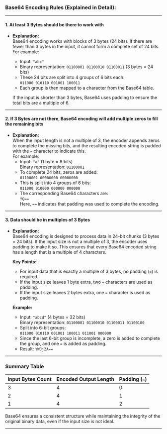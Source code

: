 ### **Base64 Encoding Rules (Explained in Detail):**

---

#### **1. At least 3 Bytes should be there to work with**
- **Explanation:**  
  Base64 encoding works with blocks of 3 bytes (24 bits). If there are fewer than 3 bytes in the input, it cannot form a complete set of 24 bits.  
  For example:
  - Input: `"abc"`
  - Binary representation: `01100001 01100010 01100011` (3 bytes = 24 bits)
  - These 24 bits are split into 4 groups of 6 bits each:  
    `011000 010110 001001 100011`  
  - Each group is then mapped to a character from the Base64 table.

  If the input is shorter than 3 bytes, Base64 uses padding to ensure the total bits are a multiple of 6.

---

#### **2. If 3 Bytes are not there, Base64 encoding will add multiple zeros to fill the remaining bits**
- **Explanation:**  
  When the input length is not a multiple of 3, the encoder appends zeros to complete the missing bits, and the resulting encoded string is padded with the `=` character to indicate this.  
  For example:
  - Input: `"a"` (1 byte = 8 bits)  
    Binary representation: `01100001`  
  - To complete 24 bits, zeros are added:  
    `01100001 00000000 00000000`  
  - This is split into 4 groups of 6 bits:  
    `011000 010000 000000 000000`  
  - The corresponding Base64 characters are:  
    `YQ==`  
  Here, `==` indicates that padding was used to complete the encoding.

---

#### **3. Data should be in multiples of 3 Bytes**
- **Explanation:**  
  Base64 encoding is designed to process data in 24-bit chunks (3 bytes = 24 bits). If the input size is not a multiple of 3, the encoder uses padding to make it so. This ensures that every Base64 encoded string has a length that is a multiple of 4 characters.  

  **Key Points:**
  - For input data that is exactly a multiple of 3 bytes, no padding (`=`) is required.
  - If the input size leaves 1 byte extra, two `=` characters are used as padding.
  - If the input size leaves 2 bytes extra, one `=` character is used as padding.

  **Example:**  
  - Input: `"abcd"` (4 bytes = 32 bits)  
    Binary representation: `01100001 01100010 01100011 01100100`  
  - Split into 6-bit groups:  
    `011000 010110 001001 100011 011001 000000`  
  - Since the last 6-bit group is incomplete, a zero is added to complete the group, and one `=` is added as padding.  
  - Result: `YWJjZA==`

--- 

### **Summary Table**
| Input Bytes Count | Encoded Output Length | Padding (`=`) |
|--------------------|-----------------------|---------------|
| 3                 | 4                     | 0             |
| 2                 | 4                     | 1             |
| 1                 | 4                     | 2             |

Base64 ensures a consistent structure while maintaining the integrity of the original binary data, even if the input size is not ideal.

---